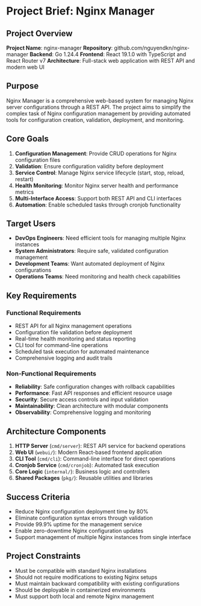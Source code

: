 # Project Brief: Nginx Manager

## Project Overview

**Project Name**: nginx-manager
**Repository**: github.com/nguyendkn/nginx-manager
**Backend**: Go 1.24.4
**Frontend**: React 19.1.0 with TypeScript and React Router v7
**Architecture**: Full-stack web application with REST API and modern web UI

## Purpose

Nginx Manager is a comprehensive web-based system for managing Nginx server configurations through a REST API. The project aims to simplify the complex task of Nginx configuration management by providing automated tools for configuration creation, validation, deployment, and monitoring.

## Core Goals

1. **Configuration Management**: Provide CRUD operations for Nginx configuration files
2. **Validation**: Ensure configuration validity before deployment
3. **Service Control**: Manage Nginx service lifecycle (start, stop, reload, restart)
4. **Health Monitoring**: Monitor Nginx server health and performance metrics
5. **Multi-Interface Access**: Support both REST API and CLI interfaces
6. **Automation**: Enable scheduled tasks through cronjob functionality

## Target Users

- **DevOps Engineers**: Need efficient tools for managing multiple Nginx instances
- **System Administrators**: Require safe, validated configuration management
- **Development Teams**: Want automated deployment of Nginx configurations
- **Operations Teams**: Need monitoring and health check capabilities

## Key Requirements

### Functional Requirements
- REST API for all Nginx management operations
- Configuration file validation before deployment
- Real-time health monitoring and status reporting
- CLI tool for command-line operations
- Scheduled task execution for automated maintenance
- Comprehensive logging and audit trails

### Non-Functional Requirements
- **Reliability**: Safe configuration changes with rollback capabilities
- **Performance**: Fast API responses and efficient resource usage
- **Security**: Secure access controls and input validation
- **Maintainability**: Clean architecture with modular components
- **Observability**: Comprehensive logging and monitoring

## Architecture Components

1. **HTTP Server** (`cmd/server`): REST API service for backend operations
2. **Web UI** (`webui/`): Modern React-based frontend application
3. **CLI Tool** (`cmd/cli`): Command-line interface for direct operations
4. **Cronjob Service** (`cmd/cronjob`): Automated task execution
5. **Core Logic** (`internal/`): Business logic and controllers
6. **Shared Packages** (`pkg/`): Reusable utilities and libraries

## Success Criteria

- Reduce Nginx configuration deployment time by 80%
- Eliminate configuration syntax errors through validation
- Provide 99.9% uptime for the management service
- Enable zero-downtime Nginx configuration updates
- Support management of multiple Nginx instances from single interface

## Project Constraints

- Must be compatible with standard Nginx installations
- Should not require modifications to existing Nginx setups
- Must maintain backward compatibility with existing configurations
- Should be deployable in containerized environments
- Must support both local and remote Nginx management